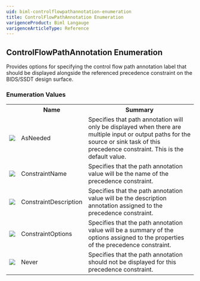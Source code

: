 ```yaml
---
uid: biml-controlflowpathannotation-enumeration
title: ControlFlowPathAnnotation Enumeration
varigenceProduct: Biml Langauge
varigenceArticleType: Reference
---
```


## ControlFlowPathAnnotation Enumeration<div class="LanguageSummary"><div class ="SummaryItem">Provides options for specifying the control flow path annotation label that should be displayed alongside the referenced precedence constraint on the BIDS/SSDT design surface.</div></div><div class="EnumValueGroup">### Enumeration Values<table id="EnumValue" class="MemberList"><tbody><tr><th class="MemberTypeIconColumnHeader">&nbsp;</th><th class="MemberNameColumnHeader">Name</th><th class="MemberSummaryColumnHeader">Summary</th></tr><tr class="cd0"><td align="center" class="MemberTypeIcon"><img src="enumValue.png"></img></td><td class="MemberName">AsNeeded</td><td class="MemberSummary"><div class ="SummaryItem">Specifies that path annotation will only be displayed when there are multiple input or output paths for the source or sink task of this precedence constraint.  This is the default value.</div></td></tr><tr class="cd1"><td align="center" class="MemberTypeIcon"><img src="enumValue.png"></img></td><td class="MemberName">ConstraintName</td><td class="MemberSummary"><div class ="SummaryItem">Specifies that the path annotation value will be the name of the precedence constraint.</div></td></tr><tr class="cd0"><td align="center" class="MemberTypeIcon"><img src="enumValue.png"></img></td><td class="MemberName">ConstraintDescription</td><td class="MemberSummary"><div class ="SummaryItem">Specifies that the path annotation value will be the description annotation assigned to the precedence constraint.</div></td></tr><tr class="cd1"><td align="center" class="MemberTypeIcon"><img src="enumValue.png"></img></td><td class="MemberName">ConstraintOptions</td><td class="MemberSummary"><div class ="SummaryItem">Specifies that the path annotation value will be a summary of the options assigned to the properties of the precedence constraint.</div></td></tr><tr class="cd0"><td align="center" class="MemberTypeIcon"><img src="enumValue.png"></img></td><td class="MemberName">Never</td><td class="MemberSummary"><div class ="SummaryItem">Specifies that the path annotation should not be displayed for this precedence constraint.</div></td></tr></tbody></table></div>